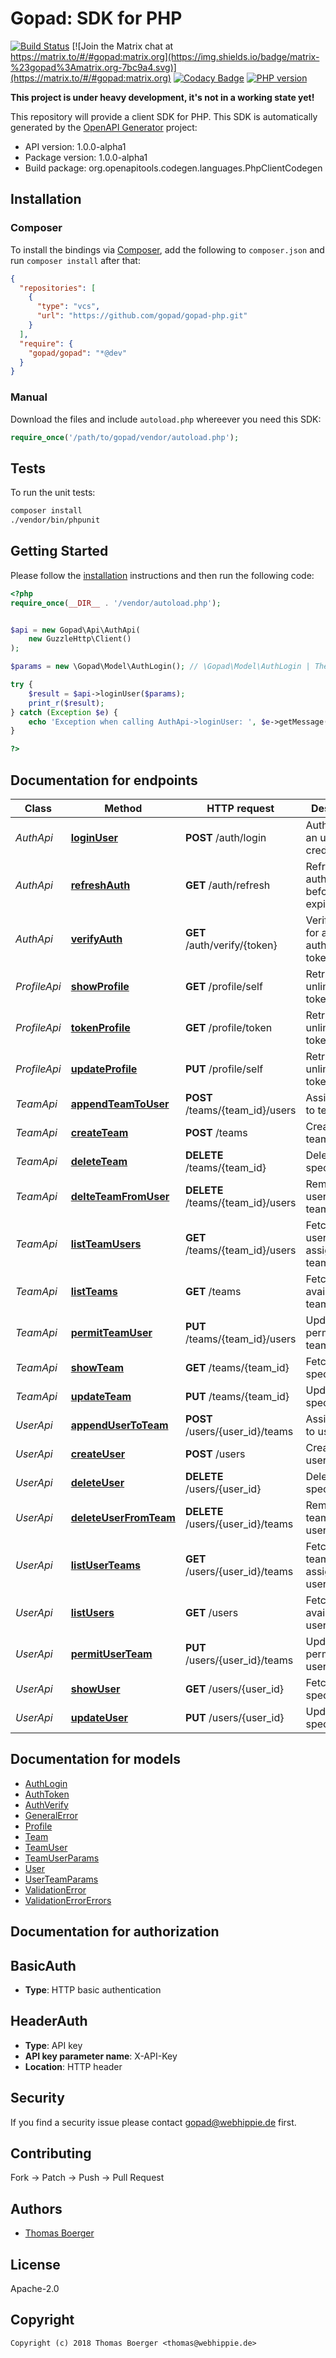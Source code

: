 # Gopad: SDK for PHP

[![Build Status](https://cloud.drone.io/api/badges/gopad/gopad-php/status.svg)](https://cloud.drone.io/gopad/gopad-php)
[![Join the Matrix chat at https://matrix.to/#/#gopad:matrix.org](https://img.shields.io/badge/matrix-%23gopad%3Amatrix.org-7bc9a4.svg)](https://matrix.to/#/#gopad:matrix.org)
[![Codacy Badge](https://api.codacy.com/project/badge/Grade/cd041e31cf714b83acc423a14b3816e8)](https://www.codacy.com/app/gopad/gopad-php?utm_source=github.com&amp;utm_medium=referral&amp;utm_content=gopad/gopad-php&amp;utm_campaign=Badge_Grade)
[![PHP version](https://badge.fury.io/ph/gopad%2Fgopad.svg)](https://badge.fury.io/ph/gopad%2Fgopad)

**This project is under heavy development, it's not in a working state yet!**

This repository will provide a client SDK for PHP. This SDK is automatically generated by the [OpenAPI Generator](https://openapi-generator.tech) project:

- API version: 1.0.0-alpha1
- Package version: 1.0.0-alpha1
- Build package: org.openapitools.codegen.languages.PhpClientCodegen


## Installation


### Composer

To install the bindings via [Composer](http://getcomposer.org/), add the following to `composer.json` and run `composer install` after that:

```json
{
  "repositories": [
    {
      "type": "vcs",
      "url": "https://github.com/gopad/gopad-php.git"
    }
  ],
  "require": {
    "gopad/gopad": "*@dev"
  }
}
```


### Manual

Download the files and include `autoload.php` whereever you need this SDK:

```php
require_once('/path/to/gopad/vendor/autoload.php');
```


## Tests

To run the unit tests:

```bash
composer install
./vendor/bin/phpunit
```


## Getting Started

Please follow the [installation](#installation) instructions and then run the following code:

```php
<?php
require_once(__DIR__ . '/vendor/autoload.php');


$api = new Gopad\Api\AuthApi(
    new GuzzleHttp\Client()
);

$params = new \Gopad\Model\AuthLogin(); // \Gopad\Model\AuthLogin | The credentials to authenticate

try {
    $result = $api->loginUser($params);
    print_r($result);
} catch (Exception $e) {
    echo 'Exception when calling AuthApi->loginUser: ', $e->getMessage(), PHP_EOL;
}

?>
```


## Documentation for endpoints

Class | Method | HTTP request | Description
------------ | ------------- | ------------- | -------------
*AuthApi* | [**loginUser**](docs/Api/AuthApi.md#loginuser) | **POST** /auth/login | Authenticate an user by credentials
*AuthApi* | [**refreshAuth**](docs/Api/AuthApi.md#refreshauth) | **GET** /auth/refresh | Refresh an auth token before it expires
*AuthApi* | [**verifyAuth**](docs/Api/AuthApi.md#verifyauth) | **GET** /auth/verify/{token} | Verify validity for an authentication token
*ProfileApi* | [**showProfile**](docs/Api/ProfileApi.md#showprofile) | **GET** /profile/self | Retrieve an unlimited auth token
*ProfileApi* | [**tokenProfile**](docs/Api/ProfileApi.md#tokenprofile) | **GET** /profile/token | Retrieve an unlimited auth token
*ProfileApi* | [**updateProfile**](docs/Api/ProfileApi.md#updateprofile) | **PUT** /profile/self | Retrieve an unlimited auth token
*TeamApi* | [**appendTeamToUser**](docs/Api/TeamApi.md#appendteamtouser) | **POST** /teams/{team_id}/users | Assign a user to team
*TeamApi* | [**createTeam**](docs/Api/TeamApi.md#createteam) | **POST** /teams | Create a new team
*TeamApi* | [**deleteTeam**](docs/Api/TeamApi.md#deleteteam) | **DELETE** /teams/{team_id} | Delete a specific team
*TeamApi* | [**delteTeamFromUser**](docs/Api/TeamApi.md#delteteamfromuser) | **DELETE** /teams/{team_id}/users | Remove a user from team
*TeamApi* | [**listTeamUsers**](docs/Api/TeamApi.md#listteamusers) | **GET** /teams/{team_id}/users | Fetch all users assigned to team
*TeamApi* | [**listTeams**](docs/Api/TeamApi.md#listteams) | **GET** /teams | Fetch all available teams
*TeamApi* | [**permitTeamUser**](docs/Api/TeamApi.md#permitteamuser) | **PUT** /teams/{team_id}/users | Update user perms for team
*TeamApi* | [**showTeam**](docs/Api/TeamApi.md#showteam) | **GET** /teams/{team_id} | Fetch a specific team
*TeamApi* | [**updateTeam**](docs/Api/TeamApi.md#updateteam) | **PUT** /teams/{team_id} | Update a specific team
*UserApi* | [**appendUserToTeam**](docs/Api/UserApi.md#appendusertoteam) | **POST** /users/{user_id}/teams | Assign a team to user
*UserApi* | [**createUser**](docs/Api/UserApi.md#createuser) | **POST** /users | Create a new user
*UserApi* | [**deleteUser**](docs/Api/UserApi.md#deleteuser) | **DELETE** /users/{user_id} | Delete a specific user
*UserApi* | [**deleteUserFromTeam**](docs/Api/UserApi.md#deleteuserfromteam) | **DELETE** /users/{user_id}/teams | Remove a team from user
*UserApi* | [**listUserTeams**](docs/Api/UserApi.md#listuserteams) | **GET** /users/{user_id}/teams | Fetch all teams assigned to user
*UserApi* | [**listUsers**](docs/Api/UserApi.md#listusers) | **GET** /users | Fetch all available users
*UserApi* | [**permitUserTeam**](docs/Api/UserApi.md#permituserteam) | **PUT** /users/{user_id}/teams | Update team perms for user
*UserApi* | [**showUser**](docs/Api/UserApi.md#showuser) | **GET** /users/{user_id} | Fetch a specific user
*UserApi* | [**updateUser**](docs/Api/UserApi.md#updateuser) | **PUT** /users/{user_id} | Update a specific user


## Documentation for models

 - [AuthLogin](docs/Model/AuthLogin.md)
 - [AuthToken](docs/Model/AuthToken.md)
 - [AuthVerify](docs/Model/AuthVerify.md)
 - [GeneralError](docs/Model/GeneralError.md)
 - [Profile](docs/Model/Profile.md)
 - [Team](docs/Model/Team.md)
 - [TeamUser](docs/Model/TeamUser.md)
 - [TeamUserParams](docs/Model/TeamUserParams.md)
 - [User](docs/Model/User.md)
 - [UserTeamParams](docs/Model/UserTeamParams.md)
 - [ValidationError](docs/Model/ValidationError.md)
 - [ValidationErrorErrors](docs/Model/ValidationErrorErrors.md)


## Documentation for authorization



## BasicAuth


- **Type**: HTTP basic authentication



## HeaderAuth


- **Type**: API key
- **API key parameter name**: X-API-Key
- **Location**: HTTP header




## Security

If you find a security issue please contact gopad@webhippie.de first.


## Contributing

Fork -> Patch -> Push -> Pull Request


## Authors

* [Thomas Boerger](https://github.com/tboerger)


## License

Apache-2.0


## Copyright

```
Copyright (c) 2018 Thomas Boerger <thomas@webhippie.de>
```
